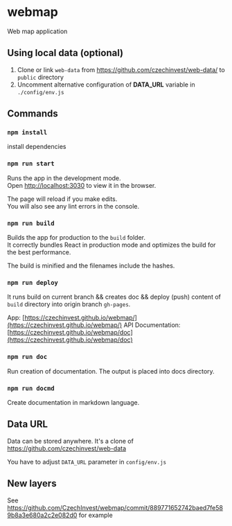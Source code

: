 # webmap
Web map application

## Using local data (optional)

1. Clone or link `web-data` from https://github.com/czechinvest/web-data/ to
`public` directory
2. Uncomment alternative configuration of **DATA_URL** variable in `./config/env.js`

## Commands

### `npm install`

install dependencies

### `npm run start`

Runs the app in the development mode.<br>
Open [http://localhost:3030](http://localhost:3030) to view it in the browser.

The page will reload if you make edits.<br>
You will also see any lint errors in the console.


### `npm run build`

Builds the app for production to the `build` folder.<br>
It correctly bundles React in production mode and optimizes the build for the best performance.

The build is minified and the filenames include the hashes.<br>

### `npm run deploy`

It runs build on current branch && creates doc && deploy (push) content of ```build``` directory into origin branch ```gh-pages```.

App: [https://czechinvest.github.io/webmap/](https://czechinvest.github.io/webmap/)
API Documentation: [https://czechinvest.github.io/webmap/doc](https://czechinvest.github.io/webmap/doc)


### `npm run doc`

Run creation of documentation.
The output is placed into docs directory.<br>

### `npm run docmd`

Create documentation in markdown language.<br>

## Data URL

Data can be stored anywhere. It's a clone of
https://github.com/czechinvest/web-data

You have to adjust `DATA_URL` parameter in `config/env.js`

## New layers

See
https://github.com/CzechInvest/webmap/commit/889771652742baed7fe589b8a3e680a2c2e082d0
for example
